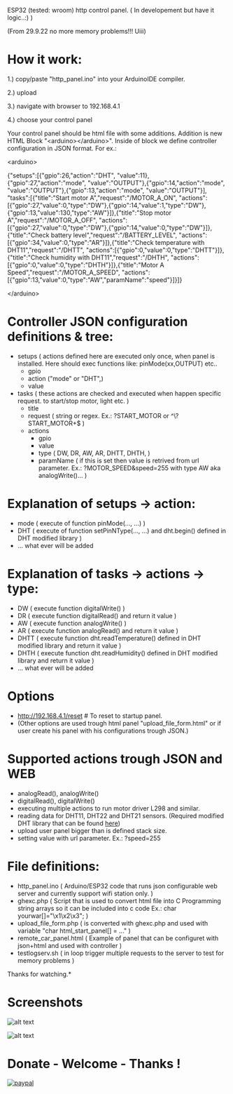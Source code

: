 ESP32 (tested: wroom) http control panel. ( In developement but have it logic..:) )

(From 29.9.22 no more memory problems!!! Uiii)


# How it work:

1.) copy/paste "http_panel.ino" into your ArduinoIDE compiler.

2.) upload

3.) navigate with browser to 192.168.4.1

4.) choose your control panel

Your control panel should be html file with some additions. Addition is new HTML Block "\<arduino>\</arduino>". Inside of block we define controller configuration in JSON format. For ex.:

\<arduino>

{"setups":[{"gpio":26,"action":"DHT", "value":11},{"gpio":27,"action":"mode", "value":"OUTPUT"},{"gpio":14,"action":"mode", "value":"OUTPUT"},{"gpio":13,"action":"mode", "value":"OUTPUT"}], "tasks":[{"title":"Start motor A","request":"/MOTOR_A_ON", "actions":[{"gpio":27,"value":0,"type":"DW"},{"gpio":14,"value":1,"type":"DW"},{"gpio":13,"value":130,"type":"AW"}]},{"title":"Stop motor A","request":"/MOTOR_A_OFF", "actions":[{"gpio":27,"value":0,"type":"DW"},{"gpio":14,"value":0,"type":"DW"}]},{"title":"Check battery level","request":"/BATTERY_LEVEL", "actions":[{"gpio":34,"value":0,"type":"AR"}]},{"title":"Check temperature with DHT11","request":"/DHTT", "actions":[{"gpio":0,"value":0,"type":"DHTT"}]},{"title":"Check humidity with DHT11","request":"/DHTH", "actions":[{"gpio":0,"value":0,"type":"DHTH"}]},{"title":"Motor A Speed","request":"/MOTOR_A_SPEED", "actions":[{"gpio":13,"value":0,"type":"AW","paramName":"speed"}]}]}



\</arduino>



# Controller JSON configuration definitions & tree:
- setups   ( actions defined here are executed only once, when panel is installed. Here should exec functions like: pinMode(xx,OUTPUT) etc..
    - gpio
    - action ("mode" or "DHT",)
    - value
- tasks    ( these actions are checked and executed when happen specific request. to start/stop motor, light etc. )
    - title
    - request ( string or regex. Ex.: ?START_MOTOR or ^\\?START\_MOTOR+$ )
    - actions
        - gpio
        - value
        - type      ( DW, DR, AW, AR, DHTT, DHTH, )
        - paramName ( if this is set then value is retrived from url parameter. Ex.:  ?MOTOR_SPEED&speed=255 with type AW aka analogWrite()... )

# Explanation of setups -> action:
- mode ( execute of function pinMode(..., ...) )
- DHT  ( execute of function setPinNType(..., ...) and dht.begin() defined in DHT modified library )
- ... what ever will be added

# Explanation of tasks -> actions -> type:
- DW   ( execute function digitalWrite() )
- DR   ( execute function digitalRead() and return it value )
- AW   ( execute function analogWrite() )
- AR   ( execute function analogRead() and return it value )
- DHTT ( execute function dht.readTemperature() defined in DHT modified library and return it value )
- DHTH ( execute function dht.readHumidity() defined in DHT modified library and return it value )
- ... what ever will be added

# Options
- http://192.168.4.1/reset      # To reset to startup panel.
- (Other options are used trough html panel "upload_file_form.html" or if user create his panel with his configurations trough JSON.)

# Supported actions trough JSON and WEB
- analogRead(), analogWrite()
- digitalRead(), digitalWrite()
- executing multiple actions to run motor driver L298 and similar.
- reading data for DHT11, DHT22 and DHT21 sensors. (Required modified DHT library that can be found <a href="https://github.com/m5it/DHT_sensor_library_modified">here</a>)
- upload user panel bigger than is defined stack size.
- setting value with url parameter. Ex.: ?speed=255

# File definitions:
 - http_panel.ino    ( Arduino/ESP32 code that runs json configurable web server and currently support wifi station only. )
 - ghexc.php         ( Script that is used to convert html file into C Programming string arrays so it can be included into c code Ex.: char yourwar[]="\x1\x2\x3"; )
 - upload_file_form.php ( is converted with ghexc.php and used with variable "char html_start_panel[] = ..." )
- remote_car_panel.html ( Example of panel that can be configuret with json+html and used with controller )
- testlogserv.sh        ( in loop trigger multiple requests to the server to test for memory problems )


Thanks for watching.*


# Screenshots

![alt text](https://github.com/m5it/http_panel/blob/main/screen2_v0.1.png)

![alt text](https://github.com/m5it/http_panel/blob/main/screen5.png)


# Donate - Welcome - Thanks !
[![paypal](https://www.paypalobjects.com/en_US/i/btn/btn_donateCC_LG.gif)](w4d4f4k.es@gmail.com)
